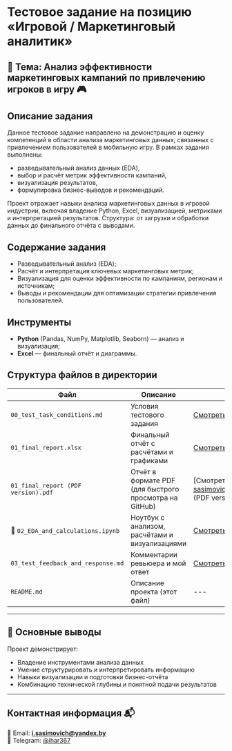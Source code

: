 # Тестовое задание на позицию «Игровой / Маркетинговый аналитик»

## 🎯 Тема: Анализ эффективности маркетинговых кампаний по привлечению игроков в игру 🎮


## Описание задания
Данное тестовое задание направлено на демонстрацию и оценку компетенций в области анализа маркетинговых данных, связанных с привлечением пользователей в мобильную игру. В рамках задания выполнены:

- разведывательный анализ данных (EDA),
- выбор и расчёт метрик эффективности кампаний,
- визуализация результатов,
- формулировка бизнес-выводов и рекомендаций.

Проект отражает навыки анализа маркетинговых данных в игровой индустрии, включая владение Python, Excel, визуализацией, метриками и интерпретацией результатов. Структура: от загрузки и обработки данных до финального отчёта с выводами.



## Содержание задания
- Разведывательный анализ (EDA);
- Расчёт и интерпретация ключевых маркетинговых метрик;
- Визуализация для оценки эффективности по кампаниям, регионам и источникам;
- Выводы и рекомендации для оптимизации стратегии привлечения пользователей.



## Инструменты
- **Python** (Pandas, NumPy, Matplotlib, Seaborn) — анализ и визуализация;
- **Excel** — финальный отчёт и диаграммы.



## Структура файлов в директории

| Файл | Описание | Ссылка |
|------|----------|--------|
| `00_test_task_conditions.md` | Условия тестового задания | [Смотреть](https://github.com/i-sasimovich/data_analytics_portfolio/tree/main/01_game_analytics_projects/ga_prj_08_marketing_performance_analysis_for_game_user_acquisition/00_test_task_conditions.md) |
| `01_final_report.xlsx` | Финальный отчёт с расчётами и графиками | [Смотреть в гугл таблицах](https://docs.google.com/spreadsheets/d/1_6OTeDcCu15q1OEBiiGj5b1Pz3NKuaM2/edit?usp=drive_link&ouid=104521593033447016990&rtpof=true&sd=true) |
| `01_final_report (PDF version).pdf` | Отчёт в формате PDF (для быстрого просмотра на GitHub) | [Смотреть](https://github.com/i-sasimovich/data_analytics_portfolio/tree/main/01_game_analytics_projects/ga_prj_08_marketing_performance_analysis_for_game_user_acquisition/01_final_report (PDF version).pdf) |
| 🐍 `02_EDA_and_calculations.ipynb` | Ноутбук с анализом, расчётами и визуализациями | [Смотреть](https://github.com/i-sasimovich/data_analytics_portfolio/tree/main/01_game_analytics_projects/ga_prj_08_marketing_performance_analysis_for_game_user_acquisition/02_EDA_and_calculations.ipynb) |
| `03_test_feedback_and_response.md` | Комментарии ревьюера и мой ответ | [Смотреть](https://github.com/i-sasimovich/data_analytics_portfolio/tree/main/01_game_analytics_projects/ga_prj_08_marketing_performance_analysis_for_game_user_acquisition/03_test_feedback_and_response.md) |
| `README.md` | Описание проекта (этот файл) | --- |

---

## 📌 Основные выводы

Проект демонстрирует:
- Владение инструментами анализа данных  
- Умение структурировать и интерпретировать информацию  
- Навыки визуализации и подготовки бизнес-отчёта  
- Комбинацию технической глубины и понятной подачи результатов

---

## Контактная информация 📬  
📧 Email: **i.sasimovich@yandex.by**  
💬 Telegram: [@ihar367](https://t.me/ihar367)

